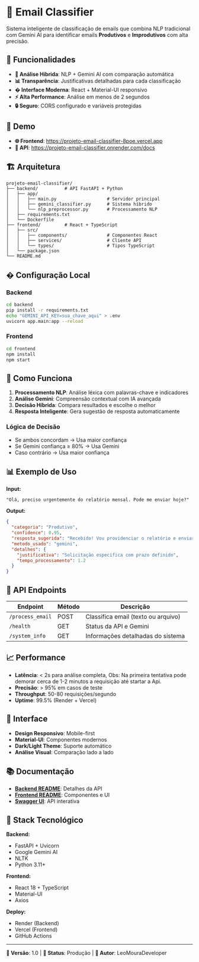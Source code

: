 # 📧 Email Classifier

Sistema inteligente de classificação de emails que combina NLP tradicional com Gemini AI para identificar emails **Produtivos** e **Improdutivos** com alta precisão.

## 🎯 Funcionalidades

- **🤖 Análise Híbrida**: NLP + Gemini AI com comparação automática
- **📊 Transparência**: Justificativas detalhadas para cada classificação
- **� Interface Moderna**: React + Material-UI responsivo
- **⚡ Alta Performance**: Análise em menos de 2 segundos
- **🔒 Seguro**: CORS configurado e variáveis protegidas

## 🚀 Demo

- **🌐 Frontend**: https://projeto-email-classifier-8poe.vercel.app
- **🔌 API**: https://projeto-email-classifier.onrender.com/docs

## 🏗️ Arquitetura

```
projeto-email-classifier/
├── backend/          # API FastAPI + Python
│   ├── app/
│   │   ├── main.py                   # Servidor principal
│   │   ├── gemini_classifier.py      # Sistema híbrido
│   │   └── nlp_preprocessor.py       # Processamento NLP
│   ├── requirements.txt
│   └── Dockerfile
├── frontend/         # React + TypeScript
│   ├── src/
│   │   ├── components/               # Componentes React
│   │   ├── services/                 # Cliente API
│   │   └── types/                    # Tipos TypeScript
│   └── package.json
└── README.md
```

## �️ Configuração Local

### Backend
```bash
cd backend
pip install -r requirements.txt
echo "GEMINI_API_KEY=sua_chave_aqui" > .env
uvicorn app.main:app --reload
```

### Frontend
```bash
cd frontend
npm install
npm start
```

## 🤖 Como Funciona

1. **Processamento NLP**: Análise léxica com palavras-chave e indicadores
2. **Análise Gemini**: Compreensão contextual com IA avançada
3. **Decisão Híbrida**: Compara resultados e escolhe o melhor
4. **Resposta Inteligente**: Gera sugestão de resposta automaticamente

### Lógica de Decisão
- Se ambos concordam → Usa maior confiança
- Se Gemini confiança ≥ 80% → Usa Gemini
- Caso contrário → Usa maior confiança

## 📊 Exemplo de Uso

**Input:**
```
"Olá, preciso urgentemente do relatório mensal. Pode me enviar hoje?"
```

**Output:**
```json
{
  "categoria": "Produtivo",
  "confidence": 0.95,
  "resposta_sugerida": "Recebido! Vou providenciar o relatório e enviar ainda hoje.",
  "metodo_usado": "gemini",
  "detalhes": {
    "justificativa": "Solicitação específica com prazo definido",
    "tempo_processamento": 1.2
  }
}
```

## 📡 API Endpoints

| Endpoint | Método | Descrição |
|----------|--------|-----------|
| `/process_email` | POST | Classifica email (texto ou arquivo) |
| `/health` | GET | Status da API e Gemini |
| `/system_info` | GET | Informações detalhadas do sistema |

## 📈 Performance

- **Latência**: < 2s para análise completa, Obs: Na primeira tentativa pode demorar cerca de 1-2 minutos a requisição até startar a Api. 
- **Precisão**: > 95% em casos de teste
- **Throughput**: 50-80 requisições/segundo
- **Uptime**: 99.5% (Render + Vercel)

## 🎨 Interface

- **Design Responsivo**: Mobile-first
- **Material-UI**: Componentes modernos
- **Dark/Light Theme**: Suporte automático
- **Análise Visual**: Comparação lado a lado

## 📚 Documentação

- **[Backend README](./backend/README.md)**: Detalhes da API
- **[Frontend README](./frontend/README.md)**: Componentes e UI
- **[Swagger UI](https://projeto-email-classifier.onrender.com/docs)**: API interativa

## 🔧 Stack Tecnológico

**Backend:**
- FastAPI + Uvicorn
- Google Gemini AI
- NLTK
- Python 3.11+

**Frontend:**
- React 18 + TypeScript
- Material-UI
- Axios

**Deploy:**
- Render (Backend)
- Vercel (Frontend)
- GitHub Actions

---

**📅 Versão**: 1.0 | **🚀 Status**: Produção | **👨‍ Autor**: LeoMouraDeveloper